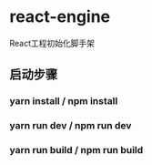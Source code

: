 # react-engine
React工程初始化脚手架

## 启动步骤
  ### yarn install / npm install

  ### yarn run dev / npm run dev

  ### yarn run build / npm run build
